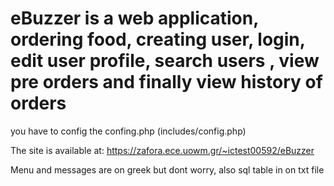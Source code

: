 # eBuzzer is a web application, ordering food, creating user, login, edit user profile, search users , view pre orders and finally view history of orders
you have to config the confing.php (includes/config.php)

The site is available at:  https://zafora.ece.uowm.gr/~ictest00592/eBuzzer

Menu and messages are on greek but dont worry, also sql table in on txt file
